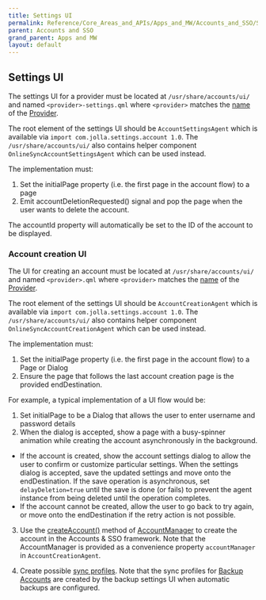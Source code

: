 ```yaml
---
title: Settings UI
permalink: Reference/Core_Areas_and_APIs/Apps_and_MW/Accounts_and_SSO/Settings_UI
parent: Accounts and SSO
grand_parent: Apps and MW
layout: default
---
```


## Settings UI

The settings UI for a provider must be located at `/usr/share/accounts/ui/` and named `<provider>-settings.qml` where `<provider>` matches the [name](https://sailfishos.org/develop/docs/sailfish-accounts/qml-sailfishaccounts-provider.html/#name-prop) of the [Provider](https://sailfishos.org/develop/docs/sailfish-accounts/qml-sailfishaccounts-provider.html/).

The root element of the settings UI should be `AccountSettingsAgent` which is available via `import com.jolla.settings.account 1.0`.  The `/usr/share/accounts/ui/` also contains helper component `OnlineSyncAccountSettingsAgent` which can be used instead.

The implementation must:

1. Set the initialPage property (i.e. the first page in the account flow) to a page
2. Emit accountDeletionRequested() signal and pop the page when the user wants to delete the account.

The accountId property will automatically be set to the ID of the account to be displayed.

### Account creation UI

The UI for creating an account must be located at `/usr/share/accounts/ui/` and named `<provider>.qml` where `<provider>` matches the [name](https://sailfishos.org/develop/docs/sailfish-accounts/qml-sailfishaccounts-provider.html/#name-prop) of the [Provider](https://sailfishos.org/develop/docs/sailfish-accounts/qml-sailfishaccounts-provider.html/).

The root element of the settings UI should be `AccountCreationAgent` which is available via `import com.jolla.settings.account 1.0`. The `/usr/share/accounts/ui/` also contains helper component `OnlineSyncAccountCreationAgent` which can be used instead.

The implementation must:

1. Set the initialPage property (i.e. the first page in the account flow) to a Page or Dialog
2. Ensure the page that follows the last account creation page is the provided endDestination.

For example, a typical implementation of a UI flow would be:

1. Set initialPage to be a Dialog that allows the user to enter username and password details
2. When the dialog is accepted, show a page with a busy-spinner animation while creating the account asynchronously in the background. 
 - If the account is created, show the account settings dialog to allow the user to confirm or customize particular settings. When the settings dialog is accepted, save the updated settings and move onto the endDestination. If the save operation is asynchronous, set `delayDeletion=true` until the save is done (or fails) to prevent the agent instance from being deleted until the operation completes.
 - If the account cannot be created, allow the user to go back to try again, or move onto the endDestination if the retry action is not possible.

3. Use the [createAccount()](https://sailfishos.org/develop/docs/sailfish-accounts/qml-sailfishaccounts-accountmanager.html/#createAccount-method) method of [AccountManager](https://sailfishos.org/develop/docs/sailfish-accounts/qml-sailfishaccounts-accountmanager.html/) to create the account in the Accounts & SSO framework. Note that the AccountManager is provided as a convenience property `accountManager` in `AccountCreationAgent`.

4. Create possible [sync profiles](/Reference/Core_Areas_and_APIs/Apps_and_MW/Synchronization/#sync-profiles). Note that the sync profiles for [Backup Accounts](../Backup_Accounts) are created by the backup settings UI when automatic backups are configured.

